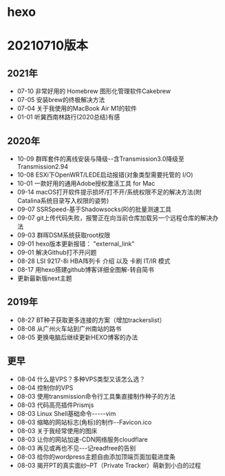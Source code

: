 # hexo

# 20210710版本 #

## 2021年 ##


- 07-10 非常好用的 Homebrew 图形化管理软件Cakebrew
- 07-05 安装brew的终极解决方法
- 07-04 关于我使用的MacBook Air M1的软件
- 01-01 听冀西南林路行(2020总结)有感


## 2020年 ##


- 10-09 群晖套件的离线安装与降级--含Transmission3.0降级至Transmission2.94
- 10-08 ESXi下OpenWRT/LEDE启动报错(对象类型需要托管的 I/O)
- 10-01 一款好用的通用Adobe授权激活工具 for Mac
- 09-14 macOS打开软件提示损坏/打不开/系统权限不足的解决方法(附Catalina系统目录写入权限的姿势)
- 09-07 SSRSpeed-基于Shadowsocks(R)的批量测速工具
- 09-07 git上传代码失败，报警正在向当前仓库加载另一个远程仓库的解决办法
- 09-03 群晖DSM系统获取root权限
- 09-01 hexo版本更新报错： "external_link"
- 09-01 解决Github打不开问题
- 08-28 LSI 9217-8i HBA阵列卡 介绍 以及 卡刷 IT/IR 模式
- 08-17 用hexo搭建github博客详细全图解-转自简书
- 更新最新版next主题

## 2019年 ##

- 08-27 BT种子获取更多连接的方案（增加trackerslist）
- 08-08 从广州火车站到广州南站的路书
- 08-05 更换电脑后继续更新HEXO博客的办法

## 更早 ##

- 08-04 什么是VPS？多种VPS类型又该怎么选？
- 08-04 控制你的VPS
- 08-03 使用transmission命令行工具集直接制作种子的方法
- 08-03 代码高亮插件Prismjs
- 08-03 Linux Shell基础命令-----vim
- 08-03 缩略的网站标志(角标)的制作--Favicon.ico
- 08-03 关于我经常使用的图床
- 08-03 让你的网站加速-CDN网络服务cloudflare
- 08-03 再见或再也不见---记readfree的告别
- 08-03 给你的wordpress主题自由添加顶端页面加载进度条
- 08-03 揭开PT的真实面纱–PT（Private Tracker）萌新到小白的过程